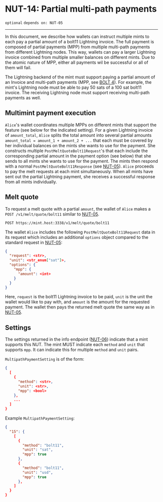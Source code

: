 NUT-14: Partial multi-path payments
==========================

`optional` `depends on: NUT-05`

---

In this document, we describe how wallets can instruct multiple mints to each pay a partial amount of a bolt11 Lightning invoice. The full payment is composed of partial payments (MPP) from multiple multi-path payments from different Lightning nodes. This way, wallets can pay a larger Lightning invoice combined from multiple smaller balances on different mints. Due to the atomic nature of MPP, either all payments wil be successful or all of them will fail.

The Lightning backend of the mint must support paying a partial amount of an Invoice and multi-path payments (MPP, see [BOLT 4](https://github.com/lightning/bolts/blob/master/04-onion-routing.md)). For example, the mint's Lightning node must be able to pay 50 sats of a 100 sat bolt11 invoice. The receiving Lightning node must support receiving multi-path payments as well.

## Multimint payment execution

`Alice`'s wallet coordinates multiple MPPs on different mints that support the feature (see below for the indicated setting). For a given Lightning invoice of `amount_total`, `Alice` splits the total amount into several partial amounts `amount_total = amount_1 + amount_2 + ...` that each must be covered by her individual balances on the mints she wants to use for the payment. She constructs multiple `PostMeltQuoteBolt11Request`'s that each include the corresponding partial amount in the payment option (see below) that she sends to all mints she wants to use for the payment. The mints then respond with a normal `PostMeltQuoteBolt11Response` (see [NUT-05][05]). `Alice` proceeds to pay the melt requests at each mint simultaneously. When all mints have sent out the partial Lightning payment, she receives a successful response from all mints individually.

## Melt quote

To request a melt quote with a partial `amount`, the wallet of `Alice` makes a `POST /v1/melt/quote/bolt11` similar to [NUT-05][05].

```http
POST https://mint.host:3338/v1/melt/quote/bolt11
```

The wallet `Alice` includes the following `PostMeltQuoteBolt11Request` data in its request which includes an additional `options` object compared to the standard request in [NUT-05][05]:

```json
{
  "request": <str>,
  "unit": <str_enum["sat"]>,
  "options": {
    "mpp": {
      "amount": <int>
    }
  }
}
```

Here, `request` is the bolt11 Lightning invoice to be paid, `unit` is the unit the wallet would like to pay with, and `amount` is the amount for the requested payment. The wallet then pays the returned melt quote the same way as in [NUT-05][05].

## Settings

The settings returned in the info endpoint ([NUT-06][06]) indicate that a mint supports this NUT. The mint MUST indicate each `method` and `unit` that supports `mpp`. It can indicate this for multiple `method` and `unit` pairs.

`MultipathPaymentSetting` is of the form:
```json
{
  [
    {
      "method": <str>,
      "unit": <str>,
      "mpp": <bool>
    }, 
    ...
  ]
}
```

Example `MultipathPaymentSetting`:

```json
{
  "15": {
    [
      {
        "method": "bolt11",
        "unit": "sat",
        "mpp": true
      },
      {
        "method": "bolt11",
        "unit": "usd",
        "mpp": true
      },    
    ]
  }
}
```

[05]: 05.md
[06]: 06.md